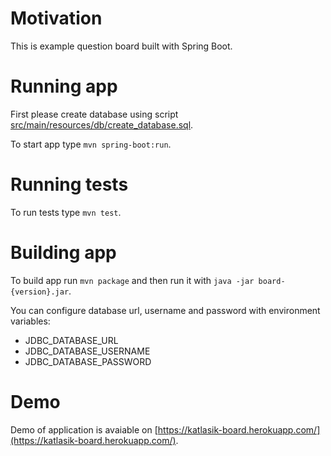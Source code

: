 # Motivation
This is example question board built with Spring Boot.

# Running app

First please create database using script [src/main/resources/db/create_database.sql](db/create_database.sql).

To start app type `mvn spring-boot:run`.

# Running tests

To run tests type `mvn test`.

# Building app

To build app run `mvn package` and then run it with `java -jar board-{version}.jar`.

You can configure database url, username and password with environment variables:

* JDBC_DATABASE_URL
* JDBC_DATABASE_USERNAME
* JDBC_DATABASE_PASSWORD

# Demo

Demo of application is avaiable on [https://katlasik-board.herokuapp.com/](https://katlasik-board.herokuapp.com/).
